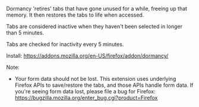Dormancy 'retires' tabs that have gone unused for a while, freeing up that memory. It then restores the tabs to life when accessed.

Tabs are considered inactive when they haven't been selected in longer than 5 minutes.

Tabs are checked for inactivity every 5 minutes.

Install: https://addons.mozilla.org/en-US/firefox/addon/dormancy/

Note:

* Your form data should not be lost. This extension uses underlying Firefox APIs to save/restore the tabs, and those APIs handle form data. If you're seeing form data lost, please file a bug for Firefox: https://bugzilla.mozilla.org/enter_bug.cgi?product=Firefox
